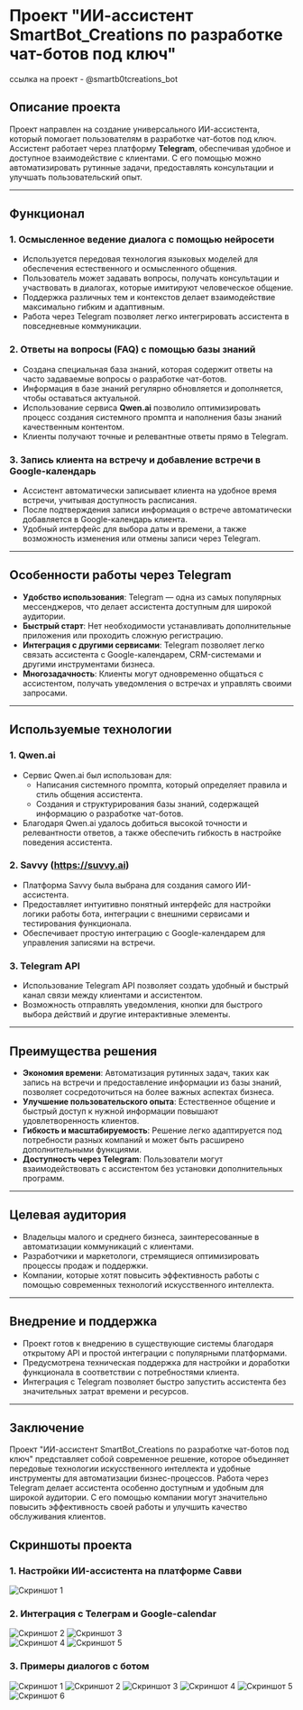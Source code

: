 # Проект "ИИ-ассистент SmartBot_Creations по разработке чат-ботов под ключ"
ссылка на проект - @smartb0tcreations_bot

## Описание проекта

Проект направлен на создание универсального ИИ-ассистента, который помогает пользователям в разработке чат-ботов под ключ. Ассистент работает через платформу **Telegram**, обеспечивая удобное и доступное взаимодействие с клиентами. С его помощью можно автоматизировать рутинные задачи, предоставлять консультации и улучшать пользовательский опыт.

---

## Функционал

### 1. **Осмысленное ведение диалога с помощью нейросети**
   - Используется передовая технология языковых моделей для обеспечения естественного и осмысленного общения.
   - Пользователь может задавать вопросы, получать консультации и участвовать в диалогах, которые имитируют человеческое общение.
   - Поддержка различных тем и контекстов делает взаимодействие максимально гибким и адаптивным.
   - Работа через Telegram позволяет легко интегрировать ассистента в повседневные коммуникации.

### 2. **Ответы на вопросы (FAQ) с помощью базы знаний**
   - Создана специальная база знаний, которая содержит ответы на часто задаваемые вопросы о разработке чат-ботов.
   - Информация в базе знаний регулярно обновляется и дополняется, чтобы оставаться актуальной.
   - Использование сервиса **Qwen.ai** позволило оптимизировать процесс создания системного промпта и наполнения базы знаний качественным контентом.
   - Клиенты получают точные и релевантные ответы прямо в Telegram.

### 3. **Запись клиента на встречу и добавление встречи в Google-календарь**
   - Ассистент автоматически записывает клиента на удобное время встречи, учитывая доступность расписания.
   - После подтверждения записи информация о встрече автоматически добавляется в Google-календарь клиента.
   - Удобный интерфейс для выбора даты и времени, а также возможность изменения или отмены записи через Telegram.

---

## Особенности работы через Telegram

- **Удобство использования**: Telegram — одна из самых популярных мессенджеров, что делает ассистента доступным для широкой аудитории.
- **Быстрый старт**: Нет необходимости устанавливать дополнительные приложения или проходить сложную регистрацию.
- **Интеграция с другими сервисами**: Telegram позволяет легко связать ассистента с Google-календарем, CRM-системами и другими инструментами бизнеса.
- **Многозадачность**: Клиенты могут одновременно общаться с ассистентом, получать уведомления о встречах и управлять своими запросами.

---

## Используемые технологии

### 1. **Qwen.ai**
   - Сервис Qwen.ai был использован для:
     - Написания системного промпта, который определяет правила и стиль общения ассистента.
     - Создания и структурирования базы знаний, содержащей информацию о разработке чат-ботов.
   - Благодаря Qwen.ai удалось добиться высокой точности и релевантности ответов, а также обеспечить гибкость в настройке поведения ассистента.

### 2. **Savvy (https://suvvy.ai)**
   - Платформа Savvy была выбрана для создания самого ИИ-ассистента.
   - Предоставляет интуитивно понятный интерфейс для настройки логики работы бота, интеграции с внешними сервисами и тестирования функционала.
   - Обеспечивает простую интеграцию с Google-календарем для управления записями на встречи.

### 3. **Telegram API**
   - Использование Telegram API позволяет создать удобный и быстрый канал связи между клиентами и ассистентом.
   - Возможность отправлять уведомления, кнопки для быстрого выбора действий и другие интерактивные элементы.

---

## Преимущества решения

- **Экономия времени**: Автоматизация рутинных задач, таких как запись на встречи и предоставление информации из базы знаний, позволяет сосредоточиться на более важных аспектах бизнеса.
- **Улучшение пользовательского опыта**: Естественное общение и быстрый доступ к нужной информации повышают удовлетворенность клиентов.
- **Гибкость и масштабируемость**: Решение легко адаптируется под потребности разных компаний и может быть расширено дополнительными функциями.
- **Доступность через Telegram**: Пользователи могут взаимодействовать с ассистентом без установки дополнительных программ.

---

## Целевая аудитория

- Владельцы малого и среднего бизнеса, заинтересованные в автоматизации коммуникаций с клиентами.
- Разработчики и маркетологи, стремящиеся оптимизировать процессы продаж и поддержки.
- Компании, которые хотят повысить эффективность работы с помощью современных технологий искусственного интеллекта.

---

## Внедрение и поддержка

- Проект готов к внедрению в существующие системы благодаря открытому API и простой интеграции с популярными платформами.
- Предусмотрена техническая поддержка для настройки и доработки функционала в соответствии с потребностями клиента.
- Интеграция с Telegram позволяет быстро запустить ассистента без значительных затрат времени и ресурсов.

---

## Заключение

Проект "ИИ-ассистент SmartBot_Creations по разработке чат-ботов под ключ" представляет собой современное решение, которое объединяет передовые технологии искусственного интеллекта и удобные инструменты для автоматизации бизнес-процессов. Работа через Telegram делает ассистента особенно доступным и удобным для широкой аудитории. С его помощью компании могут значительно повысить эффективность своей работы и улучшить качество обслуживания клиентов.

## Скриншоты проекта

### 1. **Настройки ИИ-ассистента на платформе Савви**
![Скриншот 1](https://github.com/Irin5/ai_assistant/blob/main/screenshot_%D0%BE%D1%81%D0%BD%D0%BE%D0%B2%D0%BD%D1%8B%D0%B5-%D0%BD%D0%B0%D1%81%D1%82%D1%80%D0%BE%D0%B9%D0%BA%D0%B8.jpg?raw=true)

### 2. **Интеграция с Телеграм и Google-calendar**
![Скриншот 2](https://github.com/Irin5/ai_assistant/blob/main/screenshot_%D0%B8%D0%BD%D1%82%D0%B5%D0%B3%D1%80%D0%B0%D1%86%D0%B8%D0%B8-%D0%BD%D0%B0%D1%81%D1%82%D1%80%D0%BE%D0%B9%D0%BA%D0%B81.jpg?raw=true)
![Скриншот 3](https://github.com/Irin5/ai_assistant/blob/main/screenshot_%D0%B8%D0%BD%D1%82%D0%B5%D0%B3%D1%80%D0%B0%D1%86%D0%B8%D0%B8-%D0%BD%D0%B0%D1%81%D1%82%D1%80%D0%BE%D0%B9%D0%BA%D0%B82.jpg?raw=true)              
![Скриншот 4](https://github.com/Irin5/ai_assistant/blob/main/screenshot_%D0%B8%D0%BD%D1%82%D0%B5%D0%B3%D1%80%D0%B0%D1%86%D0%B8%D0%B8-%D0%BD%D0%B0%D1%81%D1%82%D1%80%D0%BE%D0%B9%D0%BA%D0%B8.jpg?raw=true)
![Скриншот 5](https://github.com/Irin5/ai_assistant/blob/main/screenshot_%D0%B7%D0%B0%D0%BF%D0%B8%D1%81%D1%8C-Google-%D0%BA%D0%B0%D0%BB%D0%B5%D0%BD%D0%B4%D0%B0%D1%80%D1%8C2.jpg?raw=true)

### 3. **Примеры диалогов c ботом**
![Скриншот 1](https://github.com/Irin5/ai_assistant/blob/main/screenshot1_github.jpg?raw=true)
![Скриншот 2](https://github.com/Irin5/ai_assistant/blob/main/photo_2025-03-01_12-25-58.jpg?raw=true)
![Скриншот 3](https://github.com/Irin5/ai_assistant/blob/main/Ola2_photo_2025-03-01_14-16-01.jpg?raw=true)
![Скриншот 4](https://github.com/Irin5/ai_assistant/blob/main/Ola3_photo_2025-03-01_14-16-01.jpg?raw=true)
![Скриншот 5](https://github.com/Irin5/ai_assistant/blob/main/Ola4_photo_2025-03-01_14-16-01.jpg?raw=true)
![Скриншот 6](https://github.com/Irin5/ai_assistant/blob/main/Ola5_photo_2025-03-01_14-16-01.jpg?raw=true)

